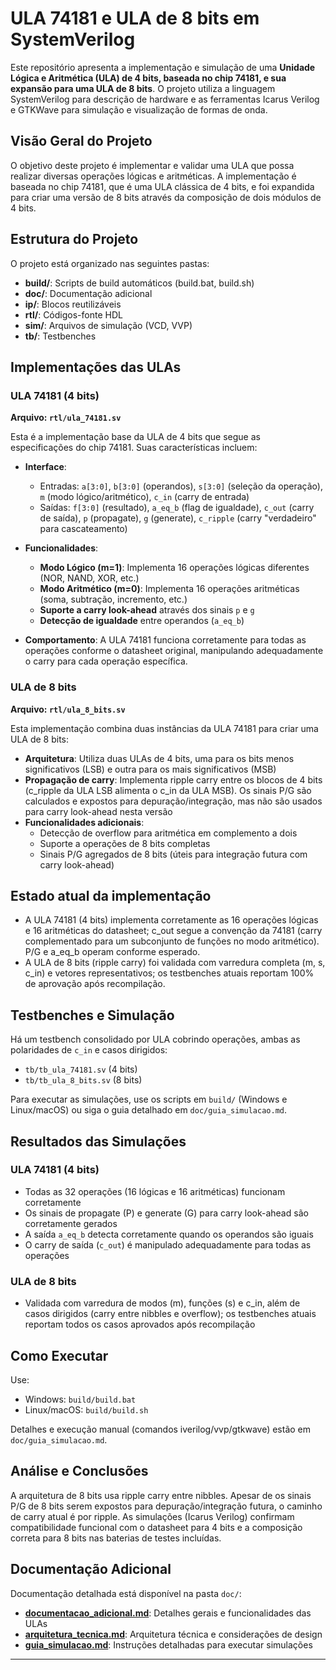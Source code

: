 # ULA 74181 e ULA de 8 bits em SystemVerilog

Este repositório apresenta a implementação e simulação de uma **Unidade Lógica e Aritmética (ULA) de 4 bits, baseada no chip 74181, e sua expansão para uma ULA de 8 bits**. O projeto utiliza a linguagem SystemVerilog para descrição de hardware e as ferramentas Icarus Verilog e GTKWave para simulação e visualização de formas de onda.

## Visão Geral do Projeto

O objetivo deste projeto é implementar e validar uma ULA que possa realizar diversas operações lógicas e aritméticas. A implementação é baseada no chip 74181, que é uma ULA clássica de 4 bits, e foi expandida para criar uma versão de 8 bits através da composição de dois módulos de 4 bits.

## Estrutura do Projeto

O projeto está organizado nas seguintes pastas:

- **build/**: Scripts de build automáticos (build.bat, build.sh)
- **doc/**: Documentação adicional
- **ip/**: Blocos reutilizáveis
- **rtl/**: Códigos-fonte HDL
- **sim/**: Arquivos de simulação (VCD, VVP)
- **tb/**: Testbenches

## Implementações das ULAs

### ULA 74181 (4 bits)
**Arquivo: `rtl/ula_74181.sv`**

Esta é a implementação base da ULA de 4 bits que segue as especificações do chip 74181. Suas características incluem:

- **Interface**:
  - Entradas: `a[3:0]`, `b[3:0]` (operandos), `s[3:0]` (seleção da operação), `m` (modo lógico/aritmético), `c_in` (carry de entrada)
  - Saídas: `f[3:0]` (resultado), `a_eq_b` (flag de igualdade), `c_out` (carry de saída), `p` (propagate), `g` (generate), `c_ripple` (carry "verdadeiro" para cascateamento)

- **Funcionalidades**:
  - **Modo Lógico (m=1)**: Implementa 16 operações lógicas diferentes (NOR, NAND, XOR, etc.)
  - **Modo Aritmético (m=0)**: Implementa 16 operações aritméticas (soma, subtração, incremento, etc.)
  - **Suporte a carry look-ahead** através dos sinais `p` e `g`
  - **Detecção de igualdade** entre operandos (`a_eq_b`)

- **Comportamento**: A ULA 74181 funciona corretamente para todas as operações conforme o datasheet original, manipulando adequadamente o carry para cada operação específica.

### ULA de 8 bits
**Arquivo: `rtl/ula_8_bits.sv`**

Esta implementação combina duas instâncias da ULA 74181 para criar uma ULA de 8 bits:

- **Arquitetura**: Utiliza duas ULAs de 4 bits, uma para os bits menos significativos (LSB) e outra para os mais significativos (MSB)
- **Propagação de carry**: Implementa ripple carry entre os blocos de 4 bits (c_ripple da ULA LSB alimenta o c_in da ULA MSB). Os sinais P/G são calculados e expostos para depuração/integração, mas não são usados para carry look-ahead nesta versão
- **Funcionalidades adicionais**:
  - Detecção de overflow para aritmética em complemento a dois
  - Suporte a operações de 8 bits completas
  - Sinais P/G agregados de 8 bits (úteis para integração futura com carry look-ahead)

## Estado atual da implementação

- A ULA 74181 (4 bits) implementa corretamente as 16 operações lógicas e 16 aritméticas do datasheet; c_out segue a convenção da 74181 (carry complementado para um subconjunto de funções no modo aritmético). P/G e a_eq_b operam conforme esperado.
- A ULA de 8 bits (ripple carry) foi validada com varredura completa (m, s, c_in) e vetores representativos; os testbenches atuais reportam 100% de aprovação após recompilação.

## Testbenches e Simulação

Há um testbench consolidado por ULA cobrindo operações, ambas as polaridades de `c_in` e casos dirigidos:

- `tb/tb_ula_74181.sv` (4 bits)
- `tb/tb_ula_8_bits.sv` (8 bits)

Para executar as simulações, use os scripts em `build/` (Windows e Linux/macOS) ou siga o guia detalhado em `doc/guia_simulacao.md`.

## Resultados das Simulações

### ULA 74181 (4 bits)
- Todas as 32 operações (16 lógicas e 16 aritméticas) funcionam corretamente
- Os sinais de propagate (P) e generate (G) para carry look-ahead são corretamente gerados
- A saída `a_eq_b` detecta corretamente quando os operandos são iguais
- O carry de saída (`c_out`) é manipulado adequadamente para todas as operações

### ULA de 8 bits
- Validada com varredura de modos (m), funções (s) e c_in, além de casos dirigidos (carry entre nibbles e overflow); os testbenches atuais reportam todos os casos aprovados após recompilação


## Como Executar

Use:

- Windows: `build/build.bat`
- Linux/macOS: `build/build.sh`

Detalhes e execução manual (comandos iverilog/vvp/gtkwave) estão em `doc/guia_simulacao.md`.

## Análise e Conclusões

A arquitetura de 8 bits usa ripple carry entre nibbles. Apesar de os sinais P/G de 8 bits serem expostos para depuração/integração futura, o caminho de carry atual é por ripple. As simulações (Icarus Verilog) confirmam compatibilidade funcional com o datasheet para 4 bits e a composição correta para 8 bits nas baterias de testes incluídas.

## Documentação Adicional

Documentação detalhada está disponível na pasta `doc/`:

- [**documentacao_adicional.md**](doc/documentacao_adicional.md): Detalhes gerais e funcionalidades das ULAs
- [**arquitetura_tecnica.md**](doc/arquitetura_tecnica.md): Arquitetura técnica e considerações de design
- [**guia_simulacao.md**](doc/guia_simulacao.md): Instruções detalhadas para executar simulações

-----
